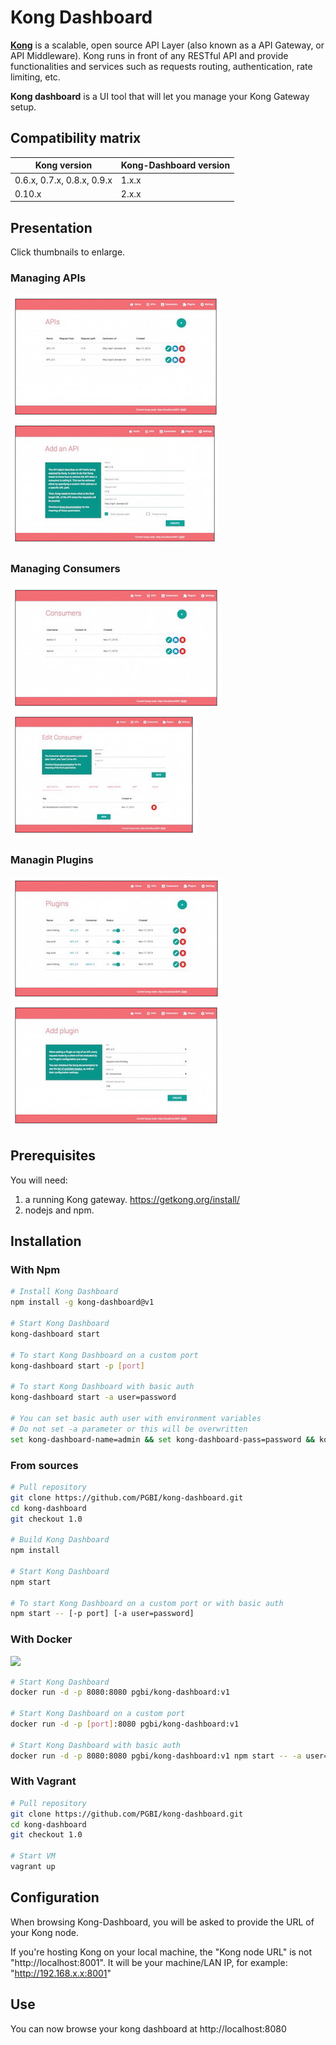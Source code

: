 # Kong Dashboard

[**Kong**](https://getkong.org/) is a scalable, open source API Layer (also known as a API Gateway, or API Middleware).
Kong runs in front of any RESTful API and provide functionalities
and services such as requests routing, authentication, rate limiting, etc.

**Kong dashboard** is a UI tool that will let you manage your Kong Gateway setup.

## Compatibility matrix

| Kong version | Kong-Dashboard version |
|---------------------------|-----------|
| 0.6.x, 0.7.x, 0.8.x, 0.9.x| 1.x.x     |
| 0.10.x                    | 2.x.x


## Presentation

Click thumbnails to enlarge.

### Managing APIs

[![Listing APIs](screenshots/apis_list_thumbnail.jpg)](screenshots/apis_list.jpg?raw=true)
[![Adding API](screenshots/api_add_thumbnail.jpg)](screenshots/api_add.jpg?raw=true)

### Managing Consumers

[![Listing Consumers](screenshots/consumers_list_thumbnail.jpg)](screenshots/consumers_list.jpg?raw=true)
[![Editing Consumer](screenshots/consumer_edit_thumbnail.jpg)](screenshots/consumer_edit.jpg?raw=true)

### Managin Plugins

[![Listing Plugins](screenshots/plugins_list_thumbnail.jpg)](screenshots/plugins_list.jpg?raw=true)
[![Adding Plugin](screenshots/plugin_add_thumbnail.jpg)](screenshots/plugin_add.jpg?raw=true)

## Prerequisites

You will need:

1. a running Kong gateway. https://getkong.org/install/
2. nodejs and npm.

## Installation

### With Npm

```bash
# Install Kong Dashboard
npm install -g kong-dashboard@v1

# Start Kong Dashboard
kong-dashboard start

# To start Kong Dashboard on a custom port
kong-dashboard start -p [port]

# To start Kong Dashboard with basic auth
kong-dashboard start -a user=password

# You can set basic auth user with environment variables
# Do not set -a parameter or this will be overwritten
set kong-dashboard-name=admin && set kong-dashboard-pass=password && kong-dashboard start
```

### From sources

```bash
# Pull repository
git clone https://github.com/PGBI/kong-dashboard.git
cd kong-dashboard
git checkout 1.0

# Build Kong Dashboard
npm install

# Start Kong Dashboard
npm start

# To start Kong Dashboard on a custom port or with basic auth
npm start -- [-p port] [-a user=password]
```

### With Docker

[![](https://images.microbadger.com/badges/image/pgbi/kong-dashboard.svg)](https://microbadger.com/images/pgbi/kong-dashboard "Get your own image badge on microbadger.com")

```bash
# Start Kong Dashboard
docker run -d -p 8080:8080 pgbi/kong-dashboard:v1

# Start Kong Dashboard on a custom port
docker run -d -p [port]:8080 pgbi/kong-dashboard:v1

# Start Kong Dashboard with basic auth
docker run -d -p 8080:8080 pgbi/kong-dashboard:v1 npm start -- -a user=password
```


### With Vagrant

```bash
# Pull repository
git clone https://github.com/PGBI/kong-dashboard.git
cd kong-dashboard
git checkout 1.0

# Start VM
vagrant up
```
## Configuration

When browsing Kong-Dashboard, you will be asked to provide the URL of your Kong node.

If you're hosting Kong on your local machine, the "Kong node URL" is not "http://localhost:8001".
It will be your machine/LAN IP, for example: "http://192.168.x.x:8001"

## Use

You can now browse your kong dashboard at http://localhost:8080
